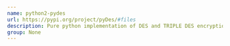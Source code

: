 ```yaml
---
name: python2-pydes
url: https://pypi.org/project/pyDes/#files
description: Pure python implementation of DES and TRIPLE DES encryption algorithm.
group: None
---
```

